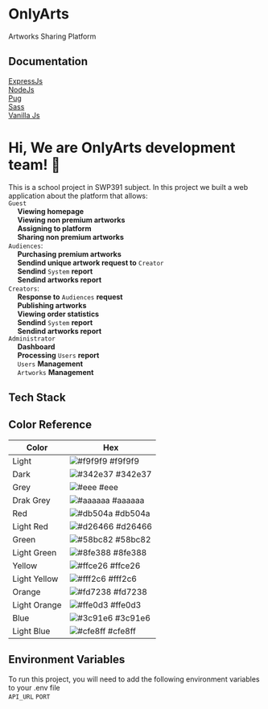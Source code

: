 # OnlyArts

Artworks Sharing Platform

## Documentation

[ExpressJs](https://expressjs.com/en/starter/installing.html) <br>
[NodeJs](https://nodejs.org/docs/latest/api/) <br>
[Pug](https://pugjs.org/api/getting-started.html) <br>
[Sass](https://sass-lang.com/documentation/) <br>
[Vanilla Js](https://vanilla.js.org/)

# Hi, We are OnlyArts development team! 👋

This is a school project in SWP391 subject. In this project we built a web application about the platform that allows:
<br> `Guest`
<br> &#8194;&#8194; **Viewing homepage**
<br> &#8194;&#8194; **Viewing non premium artworks**
<br> &#8194;&#8194; **Assigning to platform**
<br> &#8194;&#8194; **Sharing non premium artworks**
<br> `Audiences`:
<br> &#8194;&#8194; **Purchasing premium artworks**
<br> &#8194;&#8194; **Sendind unique artwork request to** `Creator`
<br> &#8194;&#8194; **Sendind** `System` **report**
<br> &#8194;&#8194; **Sendind artworks report**
<br> `Creators`:
<br> &#8194;&#8194; **Response to** `Audiences` **request**
<br> &#8194;&#8194; **Publishing artworks**
<br> &#8194;&#8194; **Viewing order statistics**
<br> &#8194;&#8194; **Sendind** `System` **report**
<br> &#8194;&#8194; **Sendind artworks report**
<br> `Administrator`
<br> &#8194;&#8194; **Dashboard**
<br> &#8194;&#8194; **Processing** `Users` **report**
<br> &#8194;&#8194; `Users` **Management**
<br> &#8194;&#8194; `Artworks` **Management**

## Tech Stack

<p align="center">
  
</p>

## Color Reference

| Color        | Hex                                                              |
| ------------ | ---------------------------------------------------------------- |
| Light        | ![#f9f9f9](https://via.placeholder.com/10/f9f9f9?text=+) #f9f9f9 |
| Dark         | ![#342e37](https://via.placeholder.com/10/342e37?text=+) #342e37 |
| Grey         | ![#eee   ](https://via.placeholder.com/10/eee?text=+) #eee       |
| Drak Grey    | ![#aaaaaa](https://via.placeholder.com/10/aaaaaa?text=+) #aaaaaa |
| Red          | ![#db504a](https://via.placeholder.com/10/db504a?text=+) #db504a |
| Light Red    | ![#d26466](https://via.placeholder.com/10/d26466?text=+) #d26466 |
| Green        | ![#58bc82](https://via.placeholder.com/10/58bc82?text=+) #58bc82 |
| Light Green  | ![#8fe388](https://via.placeholder.com/10/8fe388?text=+) #8fe388 |
| Yellow       | ![#ffce26](https://via.placeholder.com/10/ffce26?text=+) #ffce26 |
| Light Yellow | ![#fff2c6](https://via.placeholder.com/10/fff2c6?text=+) #fff2c6 |
| Orange       | ![#fd7238](https://via.placeholder.com/10/f9f9f9?text=+) #fd7238 |
| Light Orange | ![#ffe0d3](https://via.placeholder.com/10/f9f9f9?text=+) #ffe0d3 |
| Blue         | ![#3c91e6](https://via.placeholder.com/10/3c91e6?text=+) #3c91e6 |
| Light Blue   | ![#cfe8ff](https://via.placeholder.com/10/cfe8ff?text=+) #cfe8ff |

## Environment Variables

To run this project, you will need to add the following environment variables to your .env file <br>
`API_URL`
`PORT`
